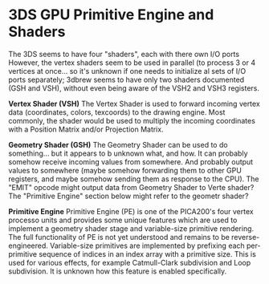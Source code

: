 # 3DS GPU Primitive Engine and Shaders


The 3DS seems to have four \"shaders\", each with there own I/O ports
However, the vertex shaders seem to be used in parallel (to process 3 or
4 vertices at once\... so it\'s unknown if one needs to initialize al
sets of I/O ports separately; 3dbrew seems to have only two shaders
documented (GSH and VSH), without even being aware of the VSH2 and VSH3
registers.

**Vertex Shader (VSH)**
The Vertex Shader is used to forward incoming vertex data (coordinates,
colors, texcoords) to the drawing engine. Most commonly, the shader
would be used to multiply the incoming coordinates with a Position
Matrix and/or Projection Matrix.

**Geometry Shader (GSH)**
The Geometry Shader can be used to do something\... but it appears to b
unknown what, and how.
It can probably somehow receive incoming values from somewhere. And
probably output values to somewhere (maybe somehow forwarding them to
other GPU registers, and maybe somehow sending them as response to the
CPU).
The \"EMIT\" opcode might output data from Geometry Shader to Verte
shader?
The \"Primitive Engine\" section below might refer to the geometr
shader?

**Primitive Engine**
Primitive Engine (PE) is one of the PICA200\'s four vertex processo
units and provides some unique features which are used to implement a
geometry shader stage and variable-size primitive rendering.
The full functionality of PE is not yet understood and remains to be
reverse-engineered.
Variable-size primitives are implemented by prefixing each per-primitive
sequence of indices in an index array with a primitive size. This is
used for various effects, for example Catmull-Clark subdivision and Loop
subdivision. It is unknown how this feature is enabled specifically.



